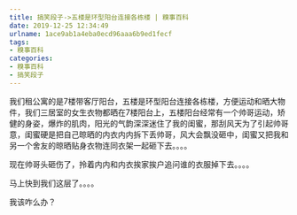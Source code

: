 ```yaml
---
title: 搞笑段子->五楼是环型阳台连接各栋楼 | 糗事百科
date: 2019-12-25 12:34:49
urlname: 1ace9ab1a4eba0ecd96aaa6b9ed1fecf
tags: 
- 糗事百科
categories:
- 糗事百科
- 搞笑段子
---
```

我们租公寓的是7楼带客厅阳台，五楼是环型阳台连接各栋楼，方便运动和晒大物件，我们三居室的女生衣物都晒在7楼阳台上，五楼阳台经常有一个帅哥运动，矫健的身姿，爆炸的肌肉，阳光的气韵深深迷住了我的闺蜜，那刮风天为了引起帅哥意，闺蜜硬是把自己晾晒的内衣内内拆下丢帅哥，风大会飘没砸中，闺蜜又把我和另一个舍友的晾晒贴身衣物连同衣架一起砸下去。。。。

现在帅哥头砸伤了，拎着内内和内衣挨家挨户追问谁的衣服掉下去。。。。

马上快到我们这层了。。。。

我该咋么办？


